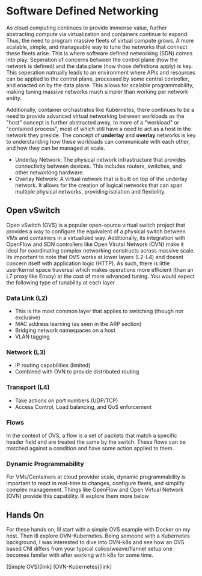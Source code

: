 # Software Defined Networking

As cloud computing continues to provide immense value, further abstracting compute via virtualization and containers continue to expand. Thus, the need to program massive fleets of virtual compute grows. A more scalable, simple, and manageable way to tune the networks that connect these fleets arise. This is where software defined networking (SDN) comes into play. Seperation of concerns between the control plane (how the network is defined) and the data plane (how those definitions apply) is key. This seperation natrually leads to an environment where APIs and resources can be applied to the control plane, processed by some central controller, and enacted on by the data plane. This allows for scalable programmability, making tuning massive networks much simpler than working per network entity.

Additionally, container orchastratos like Kubernetes, there continues to be a need to provide advanced virtual networking between workloads as the "host" concept is further abstracted away, to more of a "workload" or "contained process", most of which still have a need to act as a host in the network they preside. The concept of __underlay__ and __overlay__ networks is key to understanding how these workloads can communicate with each other, and how they can be managed at scale.

* Underlay Network: The physical network infrastructure that provides connectivity between devices. This includes routers, switches, and other networking hardware.
* Overlay Network: A virtual network that is built on top of the underlay network. It allows for the creation of logical networks that can span multiple physical networks, providing isolation and flexibility.

## Open vSwitch

Open vSwitch (OVS) is a popular open-source virtual switch project that provides a way to configure the equivalent of a physical switch between VMs and containers in a virtualized way. Additionally, its integration with OpenFlow and SDN controllers like Open Virutal Network (OVN) make it ideal for coordinating complex networking constructs across massive scale. Its important to note that OVS works at lower layers (L2-L4) and doesnt concern itself with application logic (HTTP). As such, there is little user/kernel space traversal which makes operations more efficient (than an L7 proxy like Envoy) at the cost of more advanced tuning. You would expect the following type of tunability at each layer 

### Data Link (L2)

- This is the most common layer that applies to switching (though not exclusive)
- MAC address learning (as seen in the ARP section)
- Bridging network namespaces on a host 
- VLAN tagging

### Network (L3)

- IP routing capabilities (limited)
- Combined with OVN to provide distributed routing 

### Transport (L4)

- Take actions on port numbers (UDP/TCP)
- Access Control, Load balancing, and QoS enforcement

### Flows

In the context of OVS, a flow is a set of packets that match a specific header field and are treated the same by the switch. These flows can be matched against a condition and have some action applied to them.

### Dynamic Programmability

For VMs/Containers at cloud provider scale, dynamic programmability is important to react in real-time to changes, configure fleets, and simplify complex management. Things like OpenFlow and Open Virtual Network (OVN) provide this capability. Ill explore them more below

## Hands On 

For these hands on, Ill start with a simple OVS example with Docker on my host. Then Ill explore OVN-Kubernetes. Being someone with a Kubernetes background, I was interested to dive into OVN-k8s and see how an OVS based CNI differs from your typical calico/weave/flannel setup one becomes familar with after working with k8s for some time.

(Simple OVS)[link]
(OVN-Kubernetes)[link]
